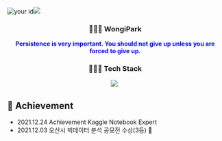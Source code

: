 <p><img src="https://road-to-kaggle-grandmaster.vercel.app/api/simple/kalelpark" alt="your id"><img src = 'http://mazassumnida.wtf/api/mini/generate_badge?boj=qkrdnjsrl'></p><h3  align="center">👩🏻‍💻 WongiPark</h3>
  
<p style="color:blue;" align = "center"> <strong>Persistence is very important. You should not give up unless you are forced to give up.</strong> </p>
  <h3 align="center">🧑🏼‍💻 Tech Stack</h3>
<div align="center">
  <img src="https://img.shields.io/badge/Python-3776AB?style=for-the-badge&logo=Python&logoColor=white"/></a>&nbsp 
</div>
<div>
  <h2> 🌟 
Achievement</h2>
  <ul>
    <li>
      <span>2021.12.24 Achievement Kaggle Notebook Expert</span>
    </li>
    <li>
      <span>2021.12.03 오산시 빅데이터 분석 공모전 수상(3등) 🥉</span>
    </li>    
  </ul>
</div>
